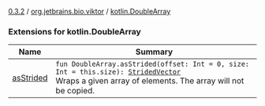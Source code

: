 [0.3.2](../../index.md) / [org.jetbrains.bio.viktor](../index.md) / [kotlin.DoubleArray](.)

### Extensions for kotlin.DoubleArray

| Name | Summary |
|---|---|
| [asStrided](as-strided.md) | `fun DoubleArray.asStrided(offset: Int = 0, size: Int = this.size): `[`StridedVector`](../-strided-vector/index.md)<br>Wraps a given array of elements. The array will not be copied. |
